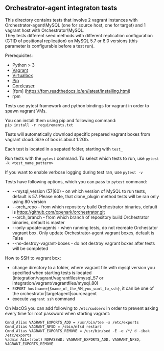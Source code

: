## Orchestrator-agent integraton tests

This directory contains tests that involve 2 vagrant instances with Orchestrator-agent\MySQL (one for source host, one for target) and 1 vagrant host with Orchestrator\MySQL.  
They tests different seed methods with different replication configuration (GTID of positional replication) on MySQL 5.7 or 8.0 versions (this parameter is configurable before a test run).  

Prerequisites:
* Python > 3
* [Vagrant](https://www.vagrantup.com/downloads.html)
* [Virtualbox](https://www.virtualbox.org/wiki/Downloads)
* [Pip](https://pypi.python.org/pypi/pip)
* [Goreleaser](https://goreleaser.com/install/)
* [fpm] (https://fpm.readthedocs.io/en/latest/installing.html)
* rpm

Tests use pytest framework and python bindings for vagrant in order to spawn vagrant VMs.  

You can install them using pip and following command:  
`pip install -r requirements.txt`

Tests will automatically download specific prepared vagrant boxes from vagrant cloud. Size of box is about 1.2Gb.  

Each test is located in a sepated folder, starting with `test_`  

Run tests with the `pytest` command. To select which tests to run, use `pytest -k <test_name_pattern>`  

If you want to enable verbose logging during test ran, use `pytest -v`  

Tests have following options, which you can pass to `pytest` command:
* --mysql_version (57|80) - on which version of MySQL to run tests, default is 57. Please note, that clone_plugin method tests will be ran only using 80 version
* --orch_repo - from which repository build Orchestrator binaries, default is https://github.com/openark/orchestrator.git
* --orch_branch - from which branch of repository build Orchestrator binaries, default is master
* --only-update-agents - when running tests, do not recreate Orchestator vagrant box. Only update Orchestrator-agent vagrant boxes, default is False
* --no-destroy-vagrant-boxes - do not destroy vagrant boxes after tests will be completed

How to SSH to vagrant box:
* change directory to a folder, where vagrant file with mysql version you specified when starting tests is located (integration/vagrant/vagrantfiles/mysql_57 or integration/vagrant/vagrantfiles/mysql_80)
* `EXPORT hostname={$name_of_the_VM_you_want_to_ssh}`, it can be one of the orchestrator|targetagent|sourceagent
* execute `vagrant ssh` command

On MacOS you can add following to `/etc/sudoers` in order to prevent asking every time for root password when starting vagrant:
```console
Cmnd_Alias VAGRANT_EXPORTS_ADD = /usr/bin/tee -a /etc/exports
Cmnd_Alias VAGRANT_NFSD = /sbin/nfsd restart
Cmnd_Alias VAGRANT_EXPORTS_REMOVE = /usr/bin/sed -E -e /*/ d -ibak /etc/exports
%admin ALL=(root) NOPASSWD: VAGRANT_EXPORTS_ADD, VAGRANT_NFSD, VAGRANT_EXPORTS_REMOVE
```